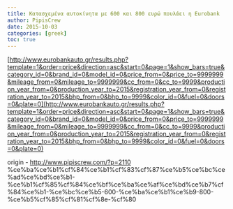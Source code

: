 ```yaml
---
title: Κατασχεμένα αυτοκίνητα με 600 και 800 ευρώ πουλάει η Eurobank
author: PipisCrew
date: 2015-10-03
categories: [greek]
toc: true
---
```


[http://www.eurobankauto.gr/results.php?template=1&order=price&direction=asc&start=0&page=1&show_bars=true&category_id=0&brand_id=0&model_id=0&price_from=0&price_to=9999999&mileage_from=0&mileage_to=9999999&cc_from=0&cc_to=9999&production_year_from=0&production_year_to=2015&registration_year_from=0&registration_year_to=2015&bhp_from=0&bhp_to=9999&color_id=0&fuel=0&doors=0&plate=0](http://www.eurobankauto.gr/results.php?template=1&order=price&direction=asc&start=0&page=1&show_bars=true&category_id=0&brand_id=0&model_id=0&price_from=0&price_to=9999999&mileage_from=0&mileage_to=9999999&cc_from=0&cc_to=9999&production_year_from=0&production_year_to=2015&registration_year_from=0&registration_year_to=2015&bhp_from=0&bhp_to=9999&color_id=0&fuel=0&doors=0&plate=0)

origin - http://www.pipiscrew.com/?p=2110 %ce%ba%ce%b1%cf%84%ce%b1%cf%83%cf%87%ce%b5%ce%bc%ce%ad%ce%bd%ce%b1-%ce%b1%cf%85%cf%84%ce%bf%ce%ba%ce%af%ce%bd%ce%b7%cf%84%ce%b1-%ce%bc%ce%b5-600-%ce%ba%ce%b1%ce%b9-800-%ce%b5%cf%85%cf%81%cf%8e-%cf%80